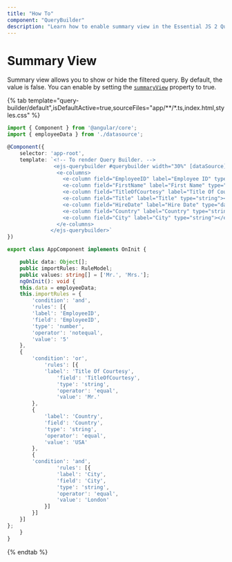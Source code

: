 ```yaml
---
title: "How To"
component: "QueryBuilder"
description: "Learn how to enable summary view in the Essential JS 2 QueryBuilder control."
---
```


# Summary View

Summary view allows you to show or hide the filtered query. By default, the value is false. You can enable by setting the [`summaryView`](https://ej2.syncfusion.com/documentation/api/query-builder/#summaryview) property to true.

{% tab template="query-builder/default",isDefaultActive=true,sourceFiles="app/**/*.ts,index.html,styles.css" %}

```typescript
import { Component } from '@angular/core';
import { employeeData } from './datasource';

@Component({
    selector: 'app-root',
    template: `<!-- To render Query Builder. -->
               <ejs-querybuilder #querybuilder width="30%" [dataSource]="data" [rule]="importRules" summaryView="true">
                <e-columns>
                  <e-column field="EmployeeID" label="Employee ID" type="number"></e-column>
                  <e-column field="FirstName" label="First Name" type="string"></e-column>
                  <e-column field="TitleOfCourtesy" label="Title Of Courtesy" type="boolean" [values]="values"></e-column>
                  <e-column field="Title" label="Title" type="string"></e-column>
                  <e-column field="HireDate" label="Hire Date" type="date" format="dd/MM/yyyy"></e-column>
                  <e-column field="Country" label="Country" type="string"></e-column>
                  <e-column field="City" label="City" type="string"></e-column>
                </e-columns>
              </ejs-querybuilder>`
})

export class AppComponent implements OnInit {

    public data: Object[];
    public importRules: RuleModel;
    public values: string[] = ['Mr.', 'Mrs.'];
    ngOnInit(): void {
    this.data = employeeData;
    this.importRules = {
        'condition': 'and',
        'rules': [{
        'label': 'EmployeeID',
        'field': 'EmployeeID',
        'type': 'number',
        'operator': 'notequal',
        'value': '5'
    },
    {
        'condition': 'or',
            'rules': [{
            'label': 'Title Of Courtesy',
                'field': 'TitleOfCourtesy',
                'type': 'string',
                'operator': 'equal',
                'value': 'Mr.'
        },
        {
            'label': 'Country',
            'field': 'Country',
            'type': 'string',
            'operator': 'equal',
            'value': 'USA'
        },
        {
        'condition': 'and',
                'rules': [{
                'label': 'City',
                'field': 'City',
                'type': 'string',
                'operator': 'equal',
                'value': 'London'
            }]
        }]
    }]
};
    }
}

```

{% endtab %}

